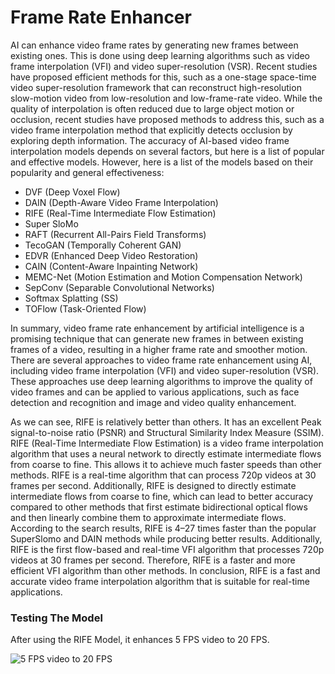 # Frame Rate Enhancer

AI can enhance video frame rates by generating new frames between existing ones. This is done using deep learning algorithms such as video frame interpolation (VFI) and video super-resolution (VSR). Recent studies have proposed efficient methods for this, such as a one-stage space-time video super-resolution framework that can reconstruct high-resolution slow-motion video from low-resolution and low-frame-rate video. While the quality of interpolation is often reduced due to large object motion or occlusion, recent studies have proposed methods to address this, such as a video frame interpolation method that explicitly detects occlusion by exploring depth information. The accuracy of AI-based video frame interpolation models depends on several factors, but here is a list of popular and effective models. However, here is a list of the models based on their popularity and general effectiveness:
* DVF (Deep Voxel Flow)
* DAIN (Depth-Aware Video Frame Interpolation)
* RIFE (Real-Time Intermediate Flow Estimation)
* Super SloMo
* RAFT (Recurrent All-Pairs Field Transforms)
* TecoGAN (Temporally Coherent GAN)
* EDVR (Enhanced Deep Video Restoration)
* CAIN (Content-Aware Inpainting Network)
* MEMC-Net (Motion Estimation and Motion Compensation Network)
* SepConv (Separable Convolutional Networks)
* Softmax Splatting (SS)
* TOFlow (Task-Oriented Flow)

In summary, video frame rate enhancement by artificial intelligence is a promising technique that can generate new frames in between existing frames of a video, resulting in a higher frame rate and smoother motion. There are several approaches to video frame rate enhancement using AI, including video frame interpolation (VFI) and video super-resolution (VSR). These approaches use deep learning algorithms to improve the quality of video frames and can be applied to various applications, such as face detection and recognition and image and video quality enhancement.

As we can see, RIFE is relatively better than others. It has an excellent Peak signal-to-noise ratio (PSNR) and Structural Similarity Index Measure (SSIM). RIFE (Real-Time Intermediate Flow Estimation) is a video frame interpolation algorithm that uses a neural network to directly estimate intermediate flows from coarse to fine. This allows it to achieve much faster speeds than other methods. RIFE is a real-time algorithm that can process 720p videos at 30 frames per second. Additionally, RIFE is designed to directly estimate intermediate flows from coarse to fine, which can lead to better accuracy compared to other methods that first estimate bidirectional optical flows and then linearly combine them to approximate intermediate flows. According to the search results, RIFE is 4–27 times faster than the popular SuperSlomo and DAIN methods while producing better results. Additionally, RIFE is the first flow-based and real-time VFI algorithm that processes 720p videos at 30 frames per second. Therefore, RIFE is a faster and more efficient VFI algorithm than other methods. In conclusion, RIFE is a fast and accurate video frame interpolation algorithm that is suitable for real-time applications.


### Testing The Model
After using the RIFE Model, it enhances 5 FPS video to 20 FPS.

![5 FPS video to 20 FPS](https://github.com/MH0386/graduation_project/assets/77013511/37a4e785-74a5-405a-adb9-a19f8a90f2c7)

